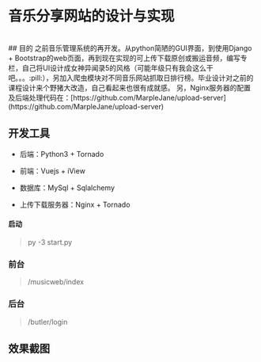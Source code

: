 # 音乐分享网站的设计与实现
<br>
## 目的
之前音乐管理系统的再开发。从python简陋的GUI界面，到使用Django + Bootstrap的web页面，再到现在实现的可上传下载原创或搬运音频，编写专栏，自己将UI设计成女神异闻录5的风格（可能年级只有我会这么干吧。。。:pill:），另加入爬虫模块对不同音乐网站抓取日排行榜。毕业设计对之前的课程设计来个野猪大改造，自己看起来也很有成就感。  
另，Nginx服务器的配置及后端处理代码在：[https://github.com/MarpleJane/upload-server](https://github.com/MarpleJane/upload-server)  
  
## 开发工具
- 后端：Python3 + Tornado  
  
- 前端：Vuejs + iView
  
- 数据库：MySql + Sqlalchemy
  
- 上传下载服务器：Nginx + Tornado
  
#### 启动  
> py -3 start.py  
### 前台  
> /musicweb/index
### 后台  
> /butler/login

## 效果截图  

